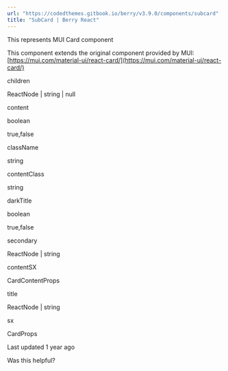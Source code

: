 ```yaml
---
url: "https://codedthemes.gitbook.io/berry/v3.9.0/components/subcard"
title: "SubCard | Berry React"
---
```


This represents MUI Card component

This component extends the original component provided by MUI: [https://mui.com/material-ui/react-card/](https://mui.com/material-ui/react-card/)

children

ReactNode \| string \| null

content

boolean

true,false

className

string

contentClass

string

darkTitle

boolean

true,false

secondary

ReactNode \| string

contentSX

CardContentProps

title

ReactNode \| string

sx

CardProps

Last updated 1 year ago

Was this helpful?
